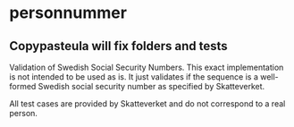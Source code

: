 # personnummer

## Copypasteula will fix folders and tests

Validation of Swedish Social Security Numbers.
This exact implementation is not intended to be used as is. It just validates if the sequence is a well-formed Swedish social security number as specified by Skatteverket.

All test cases are provided by Skatteverket and do not correspond to a real person.
